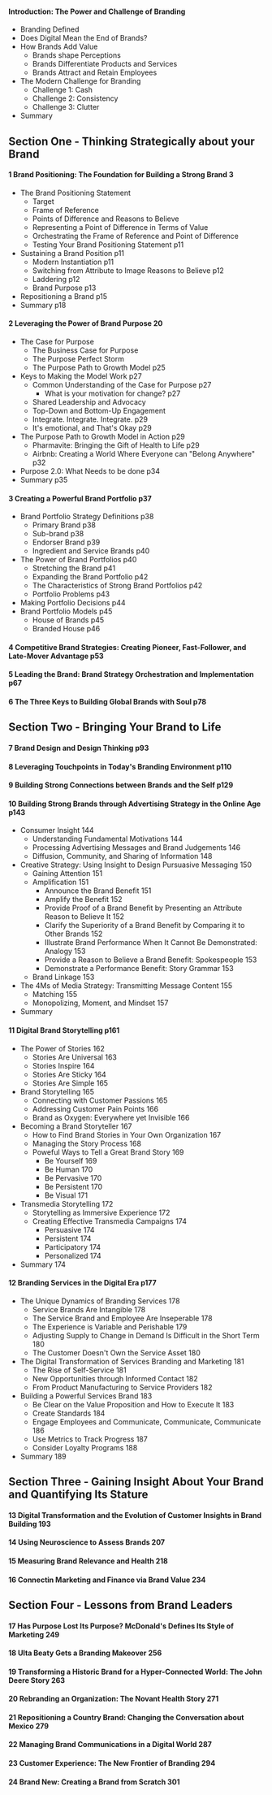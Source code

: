

#### Introduction: The Power and Challenge of Branding 
  - Branding Defined
  - Does Digital Mean the End of Brands?
  - How Brands Add Value
    - Brands shape Perceptions 
    - Brands Differentiate Products and Services 
    - Brands Attract and Retain Employees 
  - The Modern Challenge for Branding 
    - Challenge 1: Cash
    - Challenge 2: Consistency
    - Challenge 3: Clutter
  - Summary 

## Section One - Thinking Strategically about your Brand
#### 1 Brand Positioning: The Foundation for Building a Strong Brand 3
  - The Brand Positioning Statement 
    - Target 
    - Frame of Reference 
    - Points of Difference and Reasons to Believe 
    - Representing a Point of Difference in Terms of Value 
    - Orchestrating the Frame of Reference and Point of Difference 
    - Testing Your Brand Positioning Statement p11
  - Sustaining a Brand Position p11
    - Modern Instantiation p11
    - Switching from Attribute to Image Reasons to Believe p12
    - Laddering p12
    - Brand Purpose p13
  - Repositioning a Brand p15
  - Summary p18 

#### 2 Leveraging the Power of Brand Purpose 20
  - The Case for Purpose 
    - The Business Case for Purpose 
    - The Purpose Perfect Storm
    - The Purpose Path to Growth Model p25
  - Keys to Making the Model Work p27
    - Common Understanding of the Case for Purpose p27
      - What is your motivation for change? p27
    - Shared Leadership and Advocacy 
    - Top-Down and Bottom-Up Engagement 
    - Integrate. Integrate. Integrate. p29
    - It's emotional, and That's Okay p29
  - The Purpose Path to Growth Model in Action p29
    - Pharmavite: Bringing the Gift of Health to Life p29
    - Airbnb: Creating a World Where Everyone can "Belong Anywhere" p32
  - Purpose 2.0: What Needs to be done p34
  - Summary p35

#### 3 Creating a Powerful Brand Portfolio p37
  - Brand Portfolio Strategy Definitions p38
    - Primary Brand p38
    - Sub-brand p38
    - Endorser Brand p39
    - Ingredient and Service Brands p40
  - The Power of Brand Portfolios p40
    - Stretching the Brand p41
    - Expanding the Brand Portfolio p42
    - The Characteristics of Strong Brand Portfolios p42
    - Portfolio Problems p43
  - Making Portfolio Decisions p44
  - Brand Portfolio Models p45
    - House of Brands p45
    - Branded House p46
    
#### 4 Competitive Brand Strategies: Creating Pioneer, Fast-Follower, and Late-Mover Advantage p53
#### 5 Leading the Brand: Brand Strategy Orchestration and Implementation p67
#### 6 The Three Keys to Building Global Brands with Soul p78

## Section Two - Bringing Your Brand to Life 
#### 7 Brand Design and Design Thinking p93
#### 8 Leveraging Touchpoints in Today's Branding Environment p110
#### 9 Building Strong Connections between Brands and the Self p129
#### 10 Building Strong Brands through Advertising Strategy in the Online Age p143
- Consumer Insight 144
  - Understanding Fundamental Motivations 144
  - Processing Advertising Messages and Brand Judgements 146
  - Diffusion, Community, and Sharing of Information 148
- Creative Strategy: Using Insight to Design Pursuasive Messaging 150
  - Gaining Attention 151
  - Amplification 151
    - Announce the Brand Benefit 151
    - Amplify the Benefit 152
    - Provide Proof of a Brand Benefit by Presenting an Attribute Reason to Believe It 152
    - Clarify the Superiority of a Brand Benefit by Comparing it to Other Brands 152
    - Illustrate Brand Performance When It Cannot Be Demonstrated: Analogy 153
    - Provide a Reason to Believe a Brand Benefit: Spokespeople 153
    - Demonstrate a Performance Benefit: Story Grammar 153
  - Brand Linkage 153
- The 4Ms of Media Strategy: Transmitting Message Content 155
  - Matching 155
  - Monopolizing, Moment, and Mindset 157
- Summary

#### 11 Digital Brand Storytelling p161
- The Power of Stories 162
  - Stories Are Universal 163
  - Stories Inspire 164
  - Stories Are Sticky 164
  - Stories Are Simple 165
- Brand Storytelling 165
  - Connecting with Customer Passions 165
  - Addressing Customer Pain Points 166
  - Brand as Oxygen: Everywhere yet Invisible 166
- Becoming a Brand Storyteller 167
  - How to Find Brand Stories in Your Own Organization 167
  - Managing the Story Process 168
  - Poweful Ways to Tell a Great Brand Story 169
    - Be Yourself 169
    - Be Human 170
    - Be Pervasive 170
    - Be Persistent 170
    - Be Visual 171
- Transmedia Storytelling 172
  - Storytelling as Immersive Experience 172
  - Creating Effective Transmedia Campaigns 174
    - Persuasive 174
    - Persistent 174
    - Participatory 174
    - Personalized 174
- Summary 174

#### 12 Branding Services in the Digital Era p177
- The Unique Dynamics of Branding Services 178
  - Service Brands Are Intangible 178
  - The Service Brand and Employee Are Inseperable 178
  - The Experience is Variable and Perishable 179
  - Adjusting Supply to Change in Demand Is Difficult in the Short Term 180
  - The Customer Doesn't Own the Service Asset 180
- The Digital Transformation of Services Branding and Marketing 181
  - The Rise of Self-Service 181
  - New Opportunities through Informed Contact 182
  - From Product Manufacturing to Service Providers 182
- Building a Powerful Services Brand 183
  - Be Clear on the Value Proposition and How to Execute It 183
  - Create Standards 184
  - Engage Employees and Communicate, Communicate, Communicate 186
  - Use Metrics to Track Progress 187
  - Consider Loyalty Programs 188
- Summary 189

## Section Three - Gaining Insight About Your Brand and Quantifying Its Stature 
#### 13 Digital Transformation and the Evolution of Customer Insights in Brand Building 193
#### 14 Using Neuroscience to Assess Brands 207
#### 15 Measuring Brand Relevance and Health 218
#### 16 Connectin Marketing and Finance via Brand Value 234

## Section Four - Lessons from Brand Leaders 
#### 17 Has Purpose Lost Its Purpose? McDonald's Defines Its Style of Marketing 249
#### 18 Ulta Beaty Gets a Branding Makeover 256
#### 19 Transforming a Historic Brand for a Hyper-Connected World: The John Deere Story 263
#### 20 Rebranding an Organization: The Novant Health Story 271
#### 21 Repositioning a Country Brand: Changing the Conversation about Mexico 279
#### 22 Managing Brand Communications in a Digital World 287
#### 23 Customer Experience: The New Frontier of Branding 294
#### 24 Brand New: Creating a Brand from Scratch 301